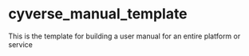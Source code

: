 # cyverse_manual_template
This is the template for building a user manual for an entire platform or service
